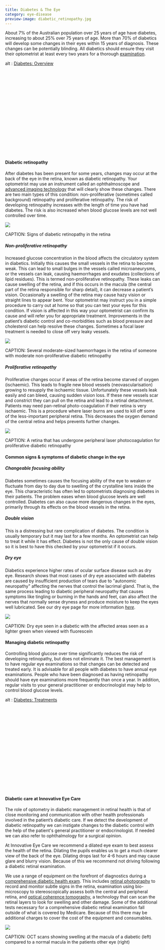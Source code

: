 ```yaml
---
title: Diabetes & The Eye
category: eye-disease
preview-image: diabetic_retinopathy.jpg
---
```

<div class="employee-heading">
<p>About 7% of the Australian population over 25 years of age have diabetes, increasing to about 25% over 75 years of age. More than 70% of diabetics will develop some changes in their eyes within 15 years of diagnosis. These changes can be potentially blinding. All diabetics should ensure they visit their optometrist at least every two years for a thorough <a href="/what-we-do/eye-exam">examination</a>.</p>
</div>

<div class="myWrapper" style="position: relative; padding-bottom: 56.25%; height: 0;"><!--\[if IE]><iframe frameborder="0" type="text/html" src="https://2689-2347.captiv8online.com/animations/embed/one/d-t-t-op-t?player_width=100%&player_height=100%&site_company_language=34&autostart=false" width="100%" height="100%" style="position:absolute;top:0;left:0;width:100%;height:100%;"></iframe><!\[endif]--><!--\[if !IE]> <--><object data="https://2689-2347.captiv8online.com/animations/embed/one/d-t-t-op-t?player_width=100%&player_height=100%&site_company_language=34&autostart=false" type="text/html" width="100%" height="100%" style="position:absolute;top:0;left:0;width:100%;height:100%;">  alt : <a href="https://2689-2347.captiv8online.com/animations/embed/one/d-t-t-op-t?player_width=100%&player_height=100%&site_company_language=34&autostart=false">Diabetes: Overview</a></object><!--> <!\[endif]--></div>

<br>

#### Diabetic retinopathy

After diabetes has been present for some years, changes may occur at the back of the eye in the retina, known as diabetic retinopathy. Your optometrist may use an instrument called an ophthalmoscope and [advanced imaging technology](/what-we-do/oct) that will clearly show these changes. There are two main types of this condition: non-proliferative (sometimes called background) retinopathy and proliferative retinopathy. The risk of developing retinopathy increases with the length of time you have had diabetes. The risk is also increased when blood glucose levels are not well controlled over time.

![](/uploads/diabetic_retinopathy_2.jpg)

CAPTION: Signs of diabetic retinopathy in the retina

##### Non-proliferative retinopathy

Increased glucose concentration in the blood affects the circulatory system in diabetics. Initially this causes the small vessels in the retina to become weak. This can lead to small bulges in the vessels called microaneurysms, or the vessels can leak, causing haemorrhages and exudates (collections of lipid residues). This is termed non-proliferative retinopathy. These leaks can cause swelling of the retina, and if this occurs in the macula (the central part of the retina responsible for sharp detail), it can decrease a patient’s vision. Occasionally a swelling of the retina may cause hazy vision or straight lines to appear bent. Your optometrist may instruct you in a simple procedure to carry out at home so that you can test your eyes for this condition. If vision is affected in this way your optometrist can confirm its cause and will refer you for appropriate treatment. Improvements in the patient’s diabetic control and co-morbidities such as blood pressure and cholesterol can help resolve these changes. Sometimes a focal laser treatment is needed to close off very leaky vessels.

![](/uploads/diabetic-moderate-retinopathy.jpg)

CAPTION: Several moderate-sized haemorrhages in the retina of someone with moderate non-proliferative diabetic retinopathy

##### Proliferative retinopathy

Proliferative changes occur if areas of the retina become starved of oxygen (ischaemic). This leads to fragile new blood vessels (neovascularisation) growing to resupply the ischaemic tissue. Unfortunately these vessels leak easily and can bleed, causing sudden vision loss. If these new vessels scar and constrict they can pull on the retina and lead to a retinal detachment. Patients may need pan-retinal photo-coagulation if their retina is very ischaemic. This is a procedure where laser burns are used to kill off some of the less-important peripheral retina. This decreases the oxygen demand of the central retina and helps prevents further changes.

![](/uploads/diabetes-prp.jpg)

CAPTION: A retina that has undergone peripheral laser photocoagulation for proliferative diabetic retinopathy

#### Common signs & symptoms of diabetic change in the eye

##### Changeable focusing ability

Diabetes sometimes causes the focusing ability of the eye to weaken or fluctuate from day to day due to swelling of the crystalline lens inside the eye. This characteristic has often led to optometrists diagnosing diabetes in their patients. The problem eases when blood glucose levels are well controlled. Diabetes can also cause more dangerous changes in the eyes, primarily through its effects on the blood vessels in the retina.

##### Double vision

This is a distressing but rare complication of diabetes. The condition is usually temporary but it may last for a few months. An optometrist can help to treat it while it has effect. Diabetes is not the only cause of double vision so it is best to have this checked by your optometrist if it occurs.

##### Dry eye

Diabetics experience higher rates of ocular surface disease such as dry eye. Research shows that most cases of dry eye associated with diabetes are caused by insufficient production of tears due to "autonomic neuropathy" affecting the nerves that control the lacrimal gland. That is, the same process leading to diabetic peripheral neuropathy that causes symptoms like tingling or burning in the hands and feet, can also affect the nerves that normally sense dryness and produce moisture to keep the eyes well lubricated. See our dry eye page for more information _[here](/what-we-do/dry-eyes)_.

![](/uploads/diabetic-dry-eye.jpg)

CAPTION: Dry eye seen in a diabetic with the affected areas seen as a lighter green when viewed with fluorescein

#### Managing diabetic retinopathy

Controlling blood glucose over time significantly reduces the risk of developing retinopathy, but does not eliminate it. The best management is to have regular eye examinations so that changes can be detected and treated early. It is advisable for all people with diabetes to have annual eye examinations. People who have been diagnosed as having retinopathy should have eye examinations more frequently than once a year. In addition, regular visits to your general practitioner or endocrinologist may help to control blood glucose levels.

<div class="myWrapper" style="position: relative; padding-bottom: 56.25%; height: 0;"><!--\[if IE]><iframe frameborder="0" type="text/html" src="https://2689-2347.captiv8online.com/animations/embed/one/diab-treat?player_width=100%&player_height=100%&site_company_language=34&autostart=false" width="100%" height="100%" style="position:absolute;top:0;left:0;width:100%;height:100%;"></iframe><!\[endif]--><!--\[if !IE]> <--><object data="https://2689-2347.captiv8online.com/animations/embed/one/diab-treat?player_width=100%&player_height=100%&site_company_language=34&autostart=false" type="text/html" width="100%" height="100%" style="position:absolute;top:0;left:0;width:100%;height:100%;">  alt : <a href="https://2689-2347.captiv8online.com/animations/embed/one/diab-treat?player_width=100%&player_height=100%&site_company_language=34&autostart=false">Diabetes: Treatments</a></object><!--> <!\[endif]--></div>

<br>

#### Diabetic care at Innovative Eye Care

The role of optometry in diabetic management in retinal health is that of close monitoring and communication with other health professionals involved in the patient’s diabetic care. If we detect the development of diabetic retinopathy we can instigate changes to the diabetic control with the help of the patient's general practitioner or endocrinologist. If needed we can also refer to ophthalmology for a surgical opinion. 

At Innovative Eye Care we recommend a dilated eye exam to best assess the health of the retina. Dilating the pupils enables us to get a much clearer view of the back of the eye. Dilating drops last for 4-6 hours and may cause glare and blurry vision. Because of this we recommend not driving following a diabetic retinal examination. 

We use a range of equipment on the forefront of diagnostics during a [comprehensive diabetic health exam](/what-we-do/eye-exam). This includes [retinal photography](/what-we-do/retinal-photography) to record and monitor subtle signs in the retina, examination using bio-microscopy to stereoscopically assess both the central and peripheral retina, and [optical coherence tomography](/what-we-do/oct), a technology that can scan the retinal layers to look for swelling and other damage. Some of the additional tests necessary for a comprehensive diabetic retinal examination fall outside of what is covered by Medicare. Because of this there may be additional charges to cover the cost of the equipment and consumables.

![](/uploads/diabetic-edema.jpg)

CAPTION: OCT scans showing swelling at the macula of a diabetic (left) compared to a normal macula in the patients other eye (right)
